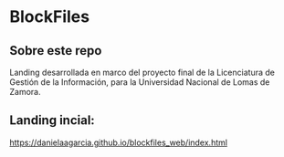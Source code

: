 # BlockFiles

## Sobre este repo
Landing desarrollada en marco del proyecto final de la Licenciatura de Gestión de la Información, para la Universidad Nacional de Lomas de Zamora. 

## Landing incial: 
https://danielaagarcia.github.io/blockfiles_web/index.html
